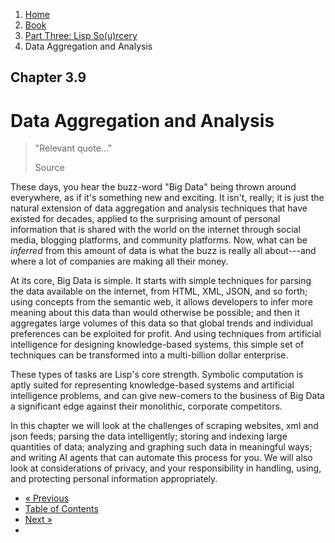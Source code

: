 <ol class="breadcrumb">
  <li><a href="/">Home</a></li>
  <li><a href="/book/">Book</a></li>
  <li><a href="/book/3-0-0-overview/">Part Three: Lisp So(u)rcery</a></li>
  <li class="active">Data Aggregation and Analysis</li>
</ol>

## Chapter 3.9

# Data Aggregation and Analysis

> "Relevant quote..."
> <footer>Source</footer>

These days, you hear the buzz-word "Big Data" being thrown around everywhere, as if it's something new and exciting.  It isn't, really; it is just the natural extension of data aggregation and analysis techniques that have existed for decades, applied to the surprising amount of personal information that is shared with the world on the internet through social media, blogging platforms, and community platforms.  Now, what can be *inferred* from this amount of data is what the buzz is really all about---and where a lot of companies are making all their money.

At its core, Big Data is simple.  It starts with simple techniques for parsing the data available on the internet, from HTML, XML, JSON, and so forth; using concepts from the semantic web, it allows developers to infer more meaning about this data than would otherwise be possible; and then it aggregates large volumes of this data so that global trends and individual preferences can be exploited for profit.  And using techniques from artificial intelligence for designing knowledge-based systems, this simple set of techniques can be transformed into a multi-billion dollar enterprise.

These types of tasks are Lisp's core strength.  Symbolic computation is aptly suited for representing knowledge-based systems and artificial intelligence problems, and can give new-comers to the business of Big Data a significant edge against their monolithic, corporate competitors.

In this chapter we will look at the challenges of scraping websites, xml and json feeds; parsing the data intelligently; storing and indexing large quantities of data; analyzing and graphing such data in meaningful ways; and writing AI agents that can automate this process for you.  We will also look at considerations of privacy, and your responsibility in handling, using, and protecting personal information appropriately.

<ul class="pager">
  <li class="previous"><a href="/book/3-08-0-audio/">&laquo; Previous</a></li>
  <li><a href="/book/">Table of Contents</a></li>
  <li class="next"><a href="/book/3-10-0-cryptosec/">Next &raquo;</a><li>
</ul>
